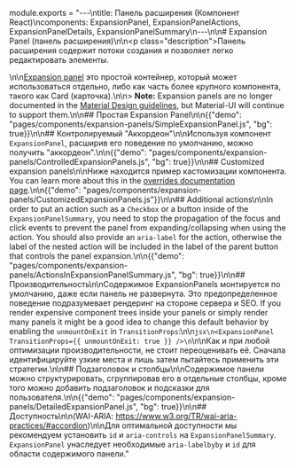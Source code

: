 module.exports = "---\ntitle: Панель расширения (Компонент React)\ncomponents: ExpansionPanel, ExpansionPanelActions, ExpansionPanelDetails, ExpansionPanelSummary\n---\n\n# Expansion Panel (панель расширения)\n\n<p class=\"description\">Панель расширения содержит потоки создания и позволяет легко редактировать элементы.</p>\n\n[Expansion panel](https://material.io/archive/guidelines/components/expansion-panels.html) это простой контейнер, который может использоваться отдельно, либо как часть более крупного компонента, такого как Card (карточка).\n\n> **Note:** Expansion panels are no longer documented in the [Material Design guidelines](https://material.io/), but Material-UI will continue to support them.\n\n## Простая Expansion Panel\n\n{{\"demo\": \"pages/components/expansion-panels/SimpleExpansionPanel.js\", \"bg\": true}}\n\n## Контролируемый \"Аккордеон\"\n\nИспользуя компонент `ExpansionPanel`, расширив его поведение по умолчанию, можно получить \"аккордеон\".\n\n{{\"demo\": \"pages/components/expansion-panels/ControlledExpansionPanels.js\", \"bg\": true}}\n\n## Customized expansion panels\n\nНиже находится пример кастомизации компонента. You can learn more about this in the [overrides documentation page](/customization/components/).\n\n{{\"demo\": \"pages/components/expansion-panels/CustomizedExpansionPanels.js\"}}\n\n## Additional actions\n\nIn order to put an action such as a `Checkbox` or a button inside of the `ExpansionPanelSummary`, you need to stop the propagation of the focus and click events to prevent the panel from expanding/collapsing when using the action. You should also provide an `aria-label` for the action, otherwise the label of the nested action will be included in the label of the parent button that controls the panel expansion.\n\n{{\"demo\": \"pages/components/expansion-panels/ActionsInExpansionPanelSummary.js\", \"bg\": true}}\n\n## Производительность\n\nСодержимое ExpansionPanels монтируется по умолчанию, даже если панель не развернута. Это предопределенное поведение подразумевает рендеринг на стороне сервера и SEO. If you render expensive component trees inside your panels or simply render many panels it might be a good idea to change this default behavior by enabling the `unmountOnExit` in `TransitionProps`:\n\n```jsx\n<ExpansionPanel TransitionProps={{ unmountOnExit: true }} />\n```\n\nКак и при любой оптимизации производительности, не стоит переоценивать её. Сначала идентифицируйте узкие места и лишь затем пытайтесь применить эти стратегии.\n\n## Подзаголовок и столбцы\n\nСодержимое панели можно структурировать, сгруппировав его в отдельные столбцы, кроме того можно добавить подзаголовок и подсказки для пользователя.\n\n{{\"demo\": \"pages/components/expansion-panels/DetailedExpansionPanel.js\", \"bg\": true}}\n\n## Доступность\n\n(WAI-ARIA: https://www.w3.org/TR/wai-aria-practices/#accordion)\n\nДля оптимальной доступности мы рекомендуем установить `id` и `aria-controls` на `ExpansionPanelSummary`. `ExpansionPanel` унаследует необходимые `aria-labelbyby` и `id` для области содержимого панели."